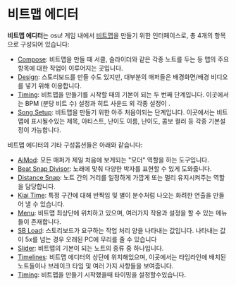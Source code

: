 비트맵 에디터
==============

**비트맵 에디터**는 osu! 게임 내에서 [비트맵](Beatmaps)을 만들기 위한 인터페이스로, 총 4개의 항목으로 구성되어 있습니다:

- [Compose](Compose): 비트맵을 만들 때 서클, 슬라이더와 같은 각종 노트를 두는 등 맵의 주요 항목에 대한 작업이 이루어지는 곳입니다.
- [Design](Design): 스토리보드를 만들 수도 있지만, 대부분의 매퍼들은 배경화면/배경 비디오를 넣기 위해 이용합니다.
- [Timing](Timing): 비트맵을 만들기를 시작할 때의 기본이 되는 두 번째 단계입니다. 이곳에서는 BPM (분당 비트 수) 설정과 히트 사운드 외 각종 설정이 .
- [Song Setup](Song_Setup): 비트맵을 만들기 위한 아주 처음이되는 단계입니다. 이곳에서는 비트맵에 표시될수있는 제목, 아티스트, 난이도 이름, 난이도, 콤보 컬러 등 각종 기본설정이 가능합니다.

비트맵 에디터의 기타 구성옵션들은 아래와 같습니다:

- [AiMod](AiMod): 모든 매퍼가 제일 처음에 보게되는 "모더" 역할을 하는 도구입니다.
- [Beat Snap Divisor](Beat_Snap_Divisor): 노래에 맞춰 다양한 박자를 표현할 수 있게 도와줍니다.
- [Distance Snap](Distance_Snap): 노트 간의 거리를 일정하게 가깝게 또는 멀리 유지시켜주는 역할을 담당합니다.
- [Kiai Time](Kiai_Time): 특정 구간에 대해 반짝임 및 별이 분수처럼 나오는 화려한 연출을 만들어 낼 수 있습니다.
- [Menu](Menu): 비트맵 최상단에 위치하고 있으며, 여러가지 작용과 설정을 할 수 있는 메뉴들이 존재합니다.
- [SB Load](SB_Load): 스토리보드가 요구하는 작업 처리 양을 나타내는 값입니다. 나타내는 값이 5x를 넘는 경우 오래된 PC에 무리를 줄 수 있습니다
- [Slider](Slider): 비트맵의 기본이 되는 노트의 종류 중 하나입니다.
- [Timelines](Timelines): 비트맵 에디터의 상단에 위치해있으며, 이곳에서는 타임라인에 배치된 노트들이나 브레이크 타임 및 여러 가지 사항들을 보여줍니다.
- [Timing](Timing): 비트맵을 만들기 시작했을때 타이밍을 설정할수있습니다.

